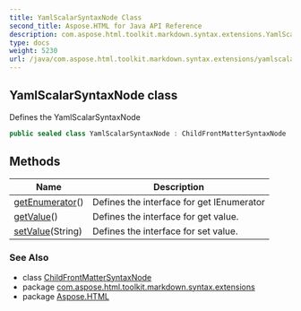 ```yaml
---
title: YamlScalarSyntaxNode Class
second_title: Aspose.HTML for Java API Reference
description: com.aspose.html.toolkit.markdown.syntax.extensions.YamlScalarSyntaxNode class. Defines the YamlScalarSyntaxNode
type: docs
weight: 5230
url: /java/com.aspose.html.toolkit.markdown.syntax.extensions/yamlscalarsyntaxnode/
---
```

## YamlScalarSyntaxNode class

Defines the YamlScalarSyntaxNode

```java
public sealed class YamlScalarSyntaxNode : ChildFrontMatterSyntaxNode
```

## Methods

| Name | Description |
| --- | --- |
| [getEnumerator](../../com.aspose.html.toolkit.markdown.syntax.extensions/yamlscalarsyntaxnode/getenumerator/)() | Defines the interface for get IEnumerator |
| [getValue](../../com.aspose.html.toolkit.markdown.syntax.extensions/yamlscalarsyntaxnode/getvalue/)() | Defines the interface for get value. |
| [setValue](../../com.aspose.html.toolkit.markdown.syntax.extensions/yamlscalarsyntaxnode/setvalue/)(String) | Defines the interface for set value. |

### See Also

* class [ChildFrontMatterSyntaxNode](../childfrontmattersyntaxnode/)
* package [com.aspose.html.toolkit.markdown.syntax.extensions](../../com.aspose.html.toolkit.markdown.syntax.extensions/)
* package [Aspose.HTML](../../)
